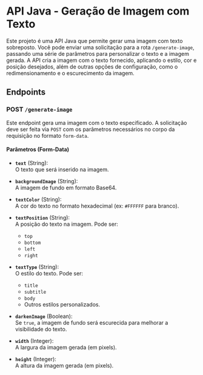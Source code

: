 # API Java - Geração de Imagem com Texto

Este projeto é uma API Java que permite gerar uma imagem com texto sobreposto. Você pode enviar uma solicitação para a rota `/generate-image`, passando uma série de parâmetros para personalizar o texto e a imagem gerada. A API cria a imagem com o texto fornecido, aplicando o estilo, cor e posição desejados, além de outras opções de configuração, como o redimensionamento e o escurecimento da imagem.

## Endpoints

### POST `/generate-image`

Este endpoint gera uma imagem com o texto especificado. A solicitação deve ser feita via `POST` com os parâmetros necessários no corpo da requisição no formato `form-data`.

#### Parâmetros (Form-Data)

- **`text`** (String):  
  O texto que será inserido na imagem.

- **`backgroundImage`** (String):  
  A imagem de fundo em formato Base64.

- **`textColor`** (String):  
  A cor do texto no formato hexadecimal (ex: `#FFFFFF` para branco).

- **`textPosition`** (String):  
  A posição do texto na imagem. Pode ser:
  - `top`
  - `bottom`
  - `left`
  - `right`

- **`textType`** (String):  
  O estilo do texto. Pode ser:
  - `title`
  - `subtitle`
  - `body`
  - Outros estilos personalizados.

- **`darkenImage`** (Boolean):  
  Se `true`, a imagem de fundo será escurecida para melhorar a visibilidade do texto.

- **`width`** (Integer):  
  A largura da imagem gerada (em pixels).

- **`height`** (Integer):  
  A altura da imagem gerada (em pixels).
